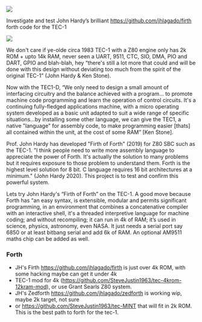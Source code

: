 
 
![](https://github.com/SteveJustin1963/tec-FORTH/blob/master/pics/forth3d-1.png)

 
Investigate and test John Hardy’s brilliant https://github.com/jhlagado/firth forth code for the TEC-1 


 

![](https://github.com/SteveJustin1963/tec-FORTH/blob/master/forth3d-1.png)

We don't care if ye-olde circa 1983 TEC-1 with a Z80 engine only has 2k ROM + upto 14k RAM, never seen a UART, 9511, CTC, SIO, DMA, PIO and DART, GPIO and blah-blah, hey “there's still a lot more that could and will be done with this design without deviating too much from the spirit of the original TEC-1” (John Hardy & Ken Stone). 

Now with the TEC1-D, “We only need to design a small amount of interfacing circuitry and the balance achieved with a program… to promote machine code programming and learn the operation of control circuits. It's a continuing fully-fledged applications machine, with a micro operating system developed as a basic unit adapted to suit a wide range of specific situations...by installing some other language, we can give the TEC1, a native "language" for assembly code, to make programming easier [thats] all contained within the unit, at the cost of some RAM” [Ken Stone].  

Prof. John Hardy has developed "Firth of Forth" (2019) for Z80 SBC such as the TEC-1. "I think people need to write more assembly language to appreciate the power of Forth. It's actually the solution to many problems but it requires exposure to those problem to understand them. Forth is the highest level solution for 8 bit. C language requires 16 bit architectures at a minimum." (John Hardy 2020). This project is to test and confirm this powerful system. 

Lets try John Hardy's “Firth of Forth” on the TEC-1. A good move because Forth has “an easy syntax, is extensible, modular and permits significant programming, in an environment that combines a concatenative compiler with an interactive shell, it's a threaded interpretive language for machine coding; and without recompiling; it can run in 4k of RAM; it’s used in science, physics, astronomy, even NASA. It just needs a serial port say 6850 or at least bitbang serial and add 6k of RAM.  An optional AM9511 maths chip can be added as well. 



### Forth
- JH's Firth https://github.com/jhlagado/firth is just over 4k ROM, with some hacking maybe can get it under 4k
- TEC-1 mod for 4k (https://github.com/SteveJustin1963/tec-4krom-12kram-mod), or use Grant Searls Z80 system.
- JH's Zedforth https://github.com/jhlagado/zedforth is working wip, maybe 2k target, not sure
- or https://github.com/SteveJustin1963/tec-MINT that will fit in 2k ROM. This is the best path to forth for the tec-1.
